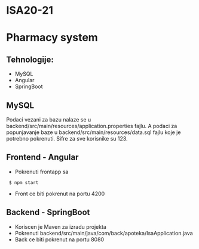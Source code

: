 # ISA20-21

# Pharmacy system

## Tehnologije: 
* MySQL
* Angular
* SpringBoot

## MySQL
Podaci vezani za bazu nalaze se u backend/src/main/resources/application.properties fajlu. A podaci za popunjavanje baze u backend/src/main/resources/data.sql fajlu koje je potrebno pokrenuti. Sifre za sve korisnike su 123.

## Frontend - Angular 
- Pokrenuti frontapp sa 
```
 $ npm start
```
- Front ce biti pokrenut na portu 4200

## Backend - SpringBoot
- Koriscen je Maven za izradu projekta
- Pokrenuti backend/src/main/java/com/back/apoteka/IsaApplication.java 
- Back ce biti pokrenut na portu 8080
